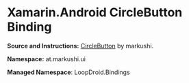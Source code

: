 # Xamarin.Android CircleButton Binding

**Source and Instructions:** [CircleButton](https://github.com/markushi/android-circlebutton) by markushi.

**Namespace:** at.markushi.ui

**Managed Namespace**: LoopDroid.Bindings
